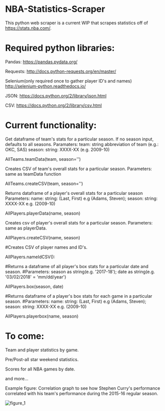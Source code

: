 # NBA-Statistics-Scraper

This python web scraper is a current WIP that scrapes statistics off of https://stats.nba.com/.

# Required python libraries:
Pandas:
https://pandas.pydata.org/

Requests:
http://docs.python-requests.org/en/master/

Selenium(only required once to gather player ID's and names)
http://selenium-python.readthedocs.io/

JSON:
https://docs.python.org/2/library/json.html

CSV:
https://docs.python.org/2/library/csv.html

# Current functionality:
Get dataframe of team's stats for a particular season. If no season input, defaults to all seasons.
Paramaters: team: string abbreviation of team (e.g.: OKC, SAS) season: string: XXXX-XX (e.g. 2009-10)

AllTeams.teamData(team, season='')


Creates CSV of team's overall stats for a particular season.
Parameters: same as teamData function

AllTeams.createCSV(team, season='')


Returns dataframe of a player's overall stats for a particular season
Parameters: name: string: (Last, First) e.g (Adams, Steven); season: string: XXXX-XX e.g. (2009-10)

AllPlayers.playerData(name, season)


Creates csv of player's overall stats for a particular season.
Parameters: same as playerData.

AllPlayers.createCSV(name, season)


#Creates CSV of player names and ID's.

AllPlayers.nameIdCSV():


#Returns a dataframe of all player's box stats for a particular date and season.
#Parameters: season as string(e.g. '2017-18'); date as string(e.g. '03/02/2018' = 'mm/dd/year')

AllPlayers.box(season, date)


#Returns dataframe of a player's box stats for each game in a particular season.
#Parameters: name: string: (Last, First) e.g (Adams, Steven); season: string: XXXX-XX e.g. (2009-10)

AllPlayers.playerbox(name, season)



# To come:

Team and player statistics by game.

Pre/Post-all star weekend statistics.

Scores for all NBA games by date.

and more...




Example figure: Correlation graph to see how Stephen Curry's performance correlated with his team's performance during the 2015-16 regular season.

![figure_1](https://user-images.githubusercontent.com/37562350/38170620-21813e5c-353f-11e8-8799-3e6aa88e30d4.png)

